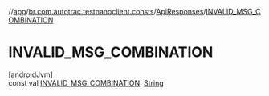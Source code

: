 //[app](../../../index.md)/[br.com.autotrac.testnanoclient.consts](../index.md)/[ApiResponses](index.md)/[INVALID_MSG_COMBINATION](-i-n-v-a-l-i-d_-m-s-g_-c-o-m-b-i-n-a-t-i-o-n.md)

# INVALID_MSG_COMBINATION

[androidJvm]\
const val [INVALID_MSG_COMBINATION](-i-n-v-a-l-i-d_-m-s-g_-c-o-m-b-i-n-a-t-i-o-n.md): [String](https://kotlinlang.org/api/latest/jvm/stdlib/kotlin/-string/index.html)
